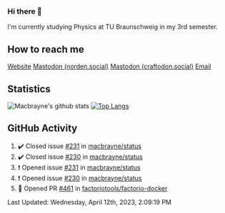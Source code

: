 ### Hi there 👋
I'm currently studying Physics at TU Braunschweig in my 3rd semester.

## How to reach me
[Website](https://florentin-schleuss.de)
<a rel="me" href="https://norden.social/@florentin">Mastodon (norden.social)</a>
<a rel="me" href="https://craftodon.social/@frodolon">Mastodon (craftodon.social)</a>
[Email](mailto:hello@macbrayne.de)

## Statistics
![Macbrayne's github stats](https://github-readme-stats.vercel.app/api?username=macbrayne&count_private=true&show_icons=true&hide_rank=true&custom_title=macbrayne's%20GitHub%20Stats)
[![Top Langs](https://github-readme-stats.vercel.app/api/top-langs/?username=macbrayne&exclude_repo=liftron&layout=compact)](https://github.com/anuraghazra/github-readme-stats)
## GitHub Activity

<!--RECENT_ACTIVITY:start-->
1. ✔️ Closed issue [#231](https://github.com/macbrayne/status/issues/231) in [macbrayne/status](https://github.com/macbrayne/status)
2. ✔️ Closed issue [#230](https://github.com/macbrayne/status/issues/230) in [macbrayne/status](https://github.com/macbrayne/status)
3. ❗️ Opened issue [#231](https://github.com/macbrayne/status/issues/231) in [macbrayne/status](https://github.com/macbrayne/status)
4. ❗️ Opened issue [#230](https://github.com/macbrayne/status/issues/230) in [macbrayne/status](https://github.com/macbrayne/status)
5. 💪 Opened PR [#461](https://github.com/factoriotools/factorio-docker/pull/461) in [factoriotools/factorio-docker](https://github.com/factoriotools/factorio-docker)
<!--RECENT_ACTIVITY:end-->

<!--RECENT_ACTIVITY:last_update-->
Last Updated: Wednesday, April 12th, 2023, 2:09:19 PM
<!--RECENT_ACTIVITY:last_update_end-->


<!--
**macbrayne/macbrayne** is a ✨ _special_ ✨ repository because its `README.md` (this file) appears on your GitHub profile.

Here are some ideas to get you started:

- 🔭 I’m currently working on ...
- 🌱 I’m currently learning ...
- 👯 I’m looking to collaborate on ...
- 🤔 I’m looking for help with ...
- 💬 Ask me about ...
- 📫 How to reach me: ...
- 😄 Pronouns: ...
- ⚡ Fun fact: ...
-->
